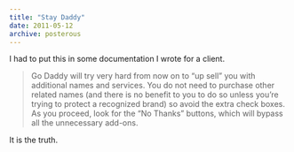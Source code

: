 ```yaml
---
title: "Stay Daddy"
date: 2011-05-12
archive: posterous
---
```


I had to put this in some documentation I wrote for a client.

> Go Daddy will try very hard from now on to “up sell” you with additional names and services. You do not need to purchase other related names (and there is no benefit to you to do so unless you’re trying to protect a recognized brand) so avoid the extra check boxes. As you proceed, look for the “No Thanks” buttons, which will bypass all the unnecessary add-ons.

It is the truth.

